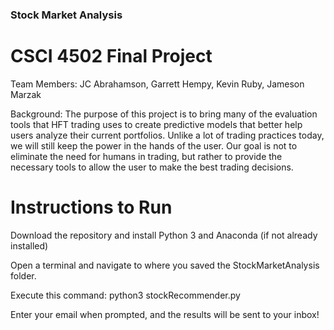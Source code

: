 ### Stock Market Analysis

# CSCI 4502 Final Project

Team Members: JC Abrahamson, Garrett Hempy, Kevin Ruby, Jameson Marzak

Background: The purpose of this project is to bring many of the evaluation tools that HFT trading uses to create predictive models that better help users analyze their current portfolios. Unlike a lot of trading practices today, we will still keep the power in the hands of the user. Our goal is not to eliminate the need for humans in trading, but rather to provide the necessary tools to allow the user to make the best trading decisions.


# Instructions to Run

Download the repository and install Python 3 and Anaconda (if not already installed)

Open a terminal and navigate to where you saved the StockMarketAnalysis folder.

Execute this command: python3 stockRecommender.py

Enter your email when prompted, and the results will be sent to your inbox!
